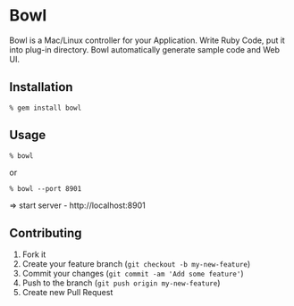 # Bowl

Bowl is a Mac/Linux controller for your Application.
Write Ruby Code, put it into plug-in directory. Bowl automatically generate sample code and Web UI.


## Installation

    % gem install bowl


## Usage

    % bowl

or

    % bowl --port 8901

=> start server - http://localhost:8901


## Contributing

1. Fork it
2. Create your feature branch (`git checkout -b my-new-feature`)
3. Commit your changes (`git commit -am 'Add some feature'`)
4. Push to the branch (`git push origin my-new-feature`)
5. Create new Pull Request
